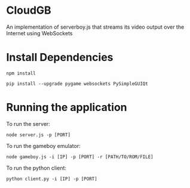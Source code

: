 # CloudGB

An implementation of serverboy.js that streams its video output over the Internet using WebSockets

# Install Dependencies
```
npm install
```
```
pip install --upgrade pygame websockets PySimpleGUIQt
```

# Running the application
To run the server:
```
node server.js -p [PORT]
```
To run the gameboy emulator:
```
node gameboy.js -i [IP] -p [PORT] -r [PATH/TO/ROM/FILE]
```
To run the python client:
```
python client.py -i [IP] -p [PORT]
```
